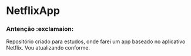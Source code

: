 # NetflixApp
### Antenção :exclamaion:
Repositório criado para estudos, onde farei um app baseado no aplicativo Netflix. 
Vou atualizando conforme.
